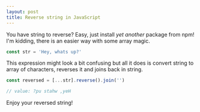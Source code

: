 ```yaml
---
layout: post
title: Reverse string in JavaScript
---
```


You have string to reverse? Easy, just install _yet another_ package from npm! I'm kidding, there is an easier way with some array magic.

```js
const str = 'Hey, whats up?'
```

This expression might look a bit confusing but all it does is convert string to array of characters, reverses it and joins back in string.

```js
const reversed = [...str].reverse().join('')

// value: ?pu stahw ,yeH
```

Enjoy your reversed string!
